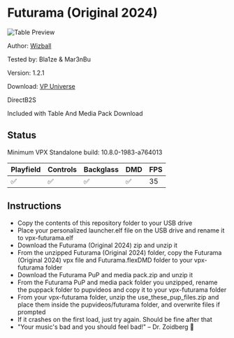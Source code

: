 # Futurama (Original 2024)

![Table Preview](../../images/vpx-futurama.png)

Author: [Wizball](https://vpuniverse.com/profile/16604-wizball/) 

Tested by: Bla1ze & Mar3nBu

Version: 1.2.1

Download: [VP Universe](https://vpuniverse.com/files/file/18010-futurama-original-2024/)

DirectB2S

Included with Table And Media Pack Download


## Status 

Minimum VPX Standalone build: 10.8.0-1983-a764013  

| Playfield | Controls | Backglass | DMD | FPS | 
|-----------|----------|-----------|-----|----------|
| :white_check_mark: | :white_check_mark: | :white_check_mark: | :white_check_mark: | 35 |

## Instructions

- Copy the contents of this repository folder to your USB drive
- Place your personalized launcher.elf file on the USB drive and rename it to vpx-futurama.elf
- Download the Futurama (Original 2024) zip and unzip it
- From the unzipped Futurama (Original 2024) folder, copy the Futurama (Original 2024) vpx file and Futurama.flexDMD folder to your vpx-futurama folder
- Download the Futurama PuP and media pack.zip and unzip it
- From the Futurama PuP and media pack folder you unzipped, rename the puppack folder to pupvideos and copy it to your vpx-futurama folder
- From your vpx-futurama folder, unzip the use_these_pup_files.zip and place them inside the pupvideos/futurama folder, and overwrite files if prompted
- If it crashes on the first load, just try again. Should be fine after that
- "Your music's bad and you should feel bad!" – Dr. Zoidberg 🚀
